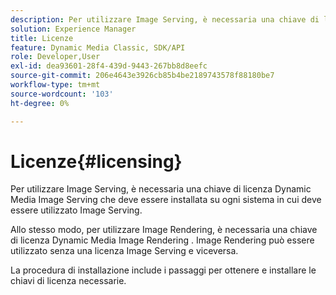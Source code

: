 ```yaml
---
description: Per utilizzare Image Serving, è necessaria una chiave di licenza Dynamic Media Image Serving che deve essere installata su ogni sistema in cui deve essere utilizzato Image Serving.
solution: Experience Manager
title: Licenze
feature: Dynamic Media Classic, SDK/API
role: Developer,User
exl-id: dea93601-28f4-439d-9443-267bb8d8eefc
source-git-commit: 206e4643e3926cb85b4be2189743578f88180be7
workflow-type: tm+mt
source-wordcount: '103'
ht-degree: 0%

---
```


# Licenze{#licensing}

Per utilizzare Image Serving, è necessaria una chiave di licenza Dynamic Media Image Serving che deve essere installata su ogni sistema in cui deve essere utilizzato Image Serving.

Allo stesso modo, per utilizzare Image Rendering, è necessaria una chiave di licenza Dynamic Media Image Rendering . Image Rendering può essere utilizzato senza una licenza Image Serving e viceversa.

La procedura di installazione include i passaggi per ottenere e installare le chiavi di licenza necessarie.
